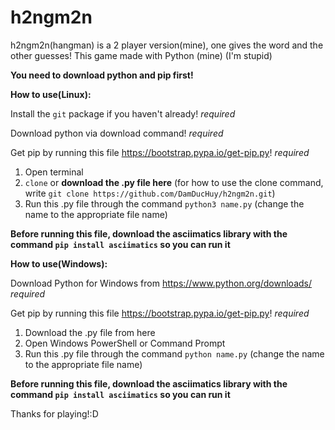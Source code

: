 # h2ngm2n
h2ngm2n(hangman) is a 2 player version(mine), one gives the word and the other guesses!
This game made with Python (mine)
(I'm stupid)

**You need to download python and pip first!**





**How to use(Linux):**

Install the `git` package if you haven't already! *required*

Download python via download command! *required*

Get pip by running this file https://bootstrap.pypa.io/get-pip.py! *required*


1. Open terminal
2. `clone` or **download the .py file here**
(for how to use the clone command, write `git clone https://github.com/DamDucHuy/h2ngm2n.git`)
3. Run this .py file through the command `python3 name.py`
(change the name to the appropriate file name)

**Before running this file, download the asciimatics library with the command `pip install asciimatics` so you can run it**





**How to use(Windows):**

Download Python for Windows from https://www.python.org/downloads/ *required*

Get pip by running this file https://bootstrap.pypa.io/get-pip.py! *required*


1. Download the .py file from here
2. Open Windows PowerShell or Command Prompt
3. Run this .py file through the command `python name.py`
(change the name to the appropriate file name)

**Before running this file, download the asciimatics library with the command `pip install asciimatics` so you can run it**


Thanks for playing!:D
